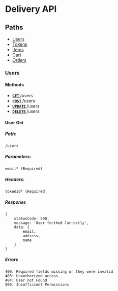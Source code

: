 # Delivery API

## Paths

* [Users](#users)
* [Tokens](#tokens)
* [Items](#items)
* [Cart](#cart)
* [Orders](#orders)

### Users
#### Methods
- **[<code>GET</code> ](#userget)** /users
- **[<code>POST</code> ](#post)** /users
- **[<code>UPDATE</code> ](#update)** /users
- **[<code>DELETE</code> ](#delete)** /users

#### User Get      
##### Path:
    /users
##### Parameters:
    email* (Required)
##### Headers:
    tokenid* (Required
##### Response
    {   
        statusCode: 200,
        message: 'User fecthed Correctly',
        data: {
            email,
            address,
            name
        }
    }
##### Errors
    400: Required fields missing or they were invalid
    403: Unauthorized access
    404: User not Found
    500: Insufficient Permissions

